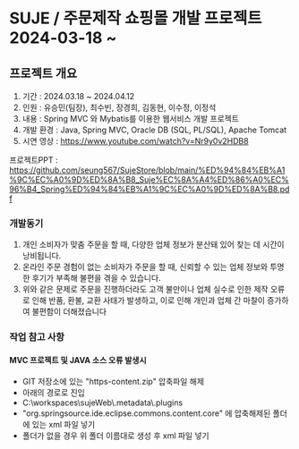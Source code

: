 # SUJE / 주문제작 쇼핑몰 개발 프로젝트 2024-03-18 ~
## 프로젝트 개요
1. 기간 : 2024.03.18 ~ 2024.04.12
2. 인원 : 유승민(팀장), 최수빈, 장경희, 김동현, 이수정, 이정석
3. 내용 : Spring MVC 와 Mybatis를 이용한 웹서비스 개발 프로젝트
4. 개발 환경 : Java, Spring MVC, Oracle DB (SQL, PL/SQL), Apache Tomcat
5. 시연 영상 : https://www.youtube.com/watch?v=Nr9y0v2HDB8
<!-- 6. URL : http://sujeonestore.com:8085/ -->

프로젝트PPT : https://github.com/seung567/SujeStore/blob/main/%ED%94%84%EB%A1%9C%EC%A0%9D%ED%8A%B8_Suje%EC%8A%A4%ED%86%A0%EC%96%B4_Spring%ED%94%84%EB%A1%9C%EC%A0%9D%ED%8A%B8.pdf

<h3>개발동기</h3>

1. 개인 소비자가 맞춤 주문을 할 때, 다양한 업체 정보가 분산돼 있어 찾는 데 시간이 낭비됩니다.
2. 온라인 주문 경험이 없는 소비자가 주문을 할 때, 신뢰할 수 있는 업체 정보와 투명한 후기가 부족해 불편을 겪을 수 있습니다.
3. 위와 같은 문제로 주문을 진행하더라도 고객 불만이나 업체 실수로 인한 제작 오류로 인해 반품, 환불, 교환 사태가 발생하고, 이로 인해 개인과 업체 간 마찰이 증가하여 불편함이 더해졌습니다

<h3>작업 참고 사항</h3>
<h4>MVC 프로젝트 및 JAVA 소스 오류 발생시</h4>
<ul>
  <li>GIT 저장소에 있는 "https-content.zip" 압축파일 해제</li>
  <li>아래의 경로로 진입</li>
  <li>C:\workspaces\sujeWeb\.metadata\.plugins</li>
  <li>"org.springsource.ide.eclipse.commons.content.core" 에 압축해제된 폴더에 있는 xml 파일 넣기</li>
  <li>폴더가 없을 경우 위 폴더 이름대로 생성 후 xml 파일 넣기</li>
</ul>
